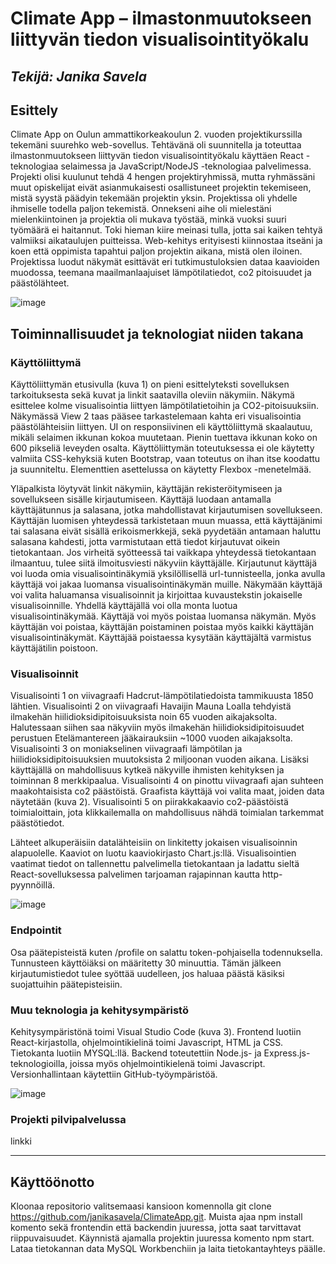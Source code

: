 # Climate App – ilmastonmuutokseen liittyvän tiedon visualisointityökalu

## _Tekijä: Janika Savela_

## Esittely

Climate App on Oulun ammattikorkeakoulun 2. vuoden projektikurssilla tekemäni suurehko web-sovellus. Tehtävänä oli suunnitella ja toteuttaa ilmastonmuutokseen liittyvän tiedon visualisointityökalu käyttäen React -teknologiaa selaimessa ja JavaScript/NodeJS -teknologiaa palvelimessa. Projekti olisi kuulunut tehdä 4 hengen projektiryhmissä, mutta ryhmässäni muut opiskelijat eivät asianmukaisesti osallistuneet projektin tekemiseen, mistä syystä päädyin tekemään projektin yksin. Projektissa oli yhdelle ihmiselle todella paljon tekemistä. Onnekseni aihe oli mielestäni mielenkiintoinen ja projektia oli mukava työstää, minkä vuoksi suuri työmäärä ei haitannut. Toki hieman kiire meinasi tulla, jotta sai kaiken tehtyä valmiiksi aikataulujen puitteissa. Web-kehitys erityisesti kiinnostaa itseäni ja koen että oppimista tapahtui paljon projektin aikana, mistä olen iloinen. Projektissa luodut näkymät esittävät eri tutkimustuloksien dataa kaavioiden muodossa, teemana maailmanlaajuiset lämpötilatiedot, co2 pitoisuudet ja päästölähteet.

![image](https://user-images.githubusercontent.com/115933418/234164279-8d0c78f3-4a5d-4f1b-982d-a2a94ccf0770.png)


## Toiminnallisuudet ja teknologiat niiden takana

### Käyttöliittymä

Käyttöliittymän etusivulla (kuva 1) on pieni esittelyteksti sovelluksen tarkoituksesta sekä kuvat ja linkit saatavilla oleviin näkymiin. Näkymä esittelee kolme visualisointia liittyen lämpötilatietoihin ja CO2-pitoisuuksiin. Näkymässä View 2 taas pääsee tarkastelemaan kahta eri visualisointia päästölähteisiin liittyen. UI on responsiivinen eli käyttöliittymä skaalautuu, mikäli selaimen ikkunan kokoa muutetaan. Pienin tuettava ikkunan koko on 600 pikseliä leveyden osalta. Käyttöliittymän toteutuksessa ei ole käytetty valmiita CSS-kehyksiä kuten Bootstrap, vaan toteutus on ihan itse koodattu ja suunniteltu. Elementtien asettelussa on käytetty Flexbox -menetelmää.

Yläpalkista löytyvät linkit näkymiin, käyttäjän rekisteröitymiseen ja sovellukseen sisälle kirjautumiseen. Käyttäjä luodaan antamalla käyttäjätunnus ja salasana, jotka mahdollistavat kirjautumisen sovellukseen. Käyttäjän luomisen yhteydessä tarkistetaan muun muassa, että käyttäjänimi tai salasana eivät sisällä erikoismerkkejä, sekä pyydetään antamaan haluttu salasana kahdesti, jotta varmistutaan että tiedot kirjautuvat oikein tietokantaan. Jos virheitä syötteessä tai vaikkapa yhteydessä tietokantaan ilmaantuu, tulee siitä ilmoitusviesti näkyviin käyttäjälle. Kirjautunut käyttäjä voi luoda omia visualisointinäkymiä yksilöllisellä url-tunnisteella, jonka avulla käyttäjä voi jakaa luomansa visualisointinäkymän muille. Näkymään käyttäjä voi valita haluamansa visualisoinnit ja kirjoittaa kuvaustekstin jokaiselle visualisoinnille. Yhdellä käyttäjällä voi olla monta luotua visualisointinäkymää. Käyttäjä voi myös poistaa luomansa näkymän. Myös käyttäjän voi poistaa, käyttäjän poistaminen poistaa myös kaikki käyttäjän visualisointinäkymät. Käyttäjää poistaessa kysytään käyttäjältä varmistus käyttäjätilin poistoon.

### Visualisoinnit

Visualisointi 1 on viivagraafi Hadcrut-lämpötilatiedoista tammikuusta 1850 lähtien. Visualisointi 2 on viivagraafi Havaijin Mauna Loalla tehdyistä ilmakehän hiilidioksidipitoisuuksista noin 65 vuoden aikajaksolta. Halutessaan siihen saa näkyviin myös ilmakehän hiilidioksidipitoisuudet perustuen Etelämantereen jääkairauksiin ~1000 vuoden aikajaksolta. Visualisointi 3 on moniakselinen viivagraafi lämpötilan ja hiilidioksidipitoisuuksien muutoksista 2 miljoonan vuoden aikana. Lisäksi käyttäjällä on mahdollisuus kytkeä näkyville ihmisten kehityksen ja toiminnan 8 merkkipaalua. Visualisointi 4 on pinottu viivagraafi ajan suhteen maakohtaisista co2 päästöistä. Graafista käyttäjä voi valita maat, joiden data näytetään (kuva 2). Visualisointi 5 on piirakkakaavio co2-päästöistä toimialoittain, jota klikkailemalla on mahdollisuus nähdä toimialan tarkemmat päästötiedot.

Lähteet alkuperäisiin datalähteisiin on linkitetty jokaisen visualisoinnin alapuolelle. Kaaviot on luotu kaaviokirjasto Chart.js:llä. Visualisointien vaatimat tiedot on tallennettu palvelimella tietokantaan ja ladattu sieltä React-sovelluksessa palvelimen tarjoaman rajapinnan kautta http-pyynnöillä.

![image](https://user-images.githubusercontent.com/115933418/234164324-73e7b273-55dc-45a3-8532-d469418f1e69.png)


### Endpointit

Osa päätepisteistä kuten /profile on salattu token-pohjaisella todennuksella. Tunnusteen käyttöiäksi on määritetty 30 minuuttia. Tämän jälkeen kirjautumistiedot tulee syöttää uudelleen, jos haluaa päästä käsiksi suojattuihin päätepisteisiin.

### Muu teknologia ja kehitysympäristö

Kehitysympäristönä toimi Visual Studio Code (kuva 3). Frontend luotiin React-kirjastolla, ohjelmointikielinä toimi Javascript, HTML ja CSS. Tietokanta luotiin MYSQL:llä. Backend toteutettiin Node.js- ja Express.js- teknologioilla, joissa myös ohjelmointikielenä toimi Javascript. Versionhallintaan käytettiin GitHub-työympäristöä.

![image](https://user-images.githubusercontent.com/115933418/234164359-4ae06bd7-2922-43f9-9546-0388e0c18a84.png)


### Projekti pilvipalvelussa

linkki

---

## Käyttöönotto

Kloonaa repositorio valitsemaasi kansioon komennolla git clone https://github.com/janikasavela/ClimateApp.git. Muista ajaa npm install komento sekä frontendin että backendin juuressa, jotta saat tarvittavat riippuvaisuudet. Käynnistä ajamalla projektin juuressa komento npm start. Lataa tietokannan data MySQL Workbenchiin ja laita tietokantayhteys päälle.

